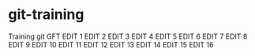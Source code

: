 # git-training
Training git GFT
EDIT 1
EDIT 2
EDIT 3
EDIT 4
EDIT 5
EDIT 6
EDIT 7
EDIT 8
EDIT 9
EDIT 10
EDIT 11
EDIT 12
EDIT 13
EDIT 14
EDIT 15
EDIT 16
